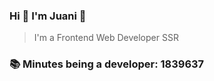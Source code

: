 ### Hi 👋 I&#39;m Juani 🦁

> I&#39;m a Frontend Web Developer SSR

### 📚 Minutes being a developer: 1839637

